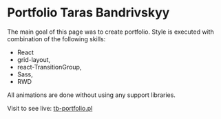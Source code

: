 # Portfolio Taras Bandrivskyy

The main goal of this page was to create portfolio. Style is executed with combination of the following skills:
* React
* grid-layout, 
* react-TransitionGroup, 
* Sass,
* RWD

All animations are done without using any support libraries.

Visit to see live: [tb-portfolio.pl](tb-portfolio.pl)



